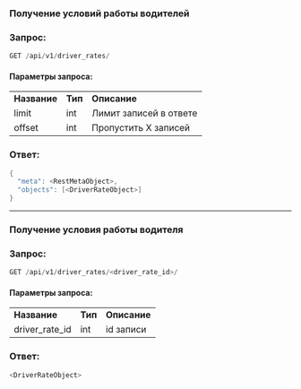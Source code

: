 ### Получение условий работы водителей

### Запрос:

```java
GET /api/v1/driver_rates/
```

#### Параметры запроса:

|     |     |     |
| --- | --- | --- |
| **Название** | **Тип** | **Описание** |
| limit | int | Лимит записей в ответе |
| offset | int | Пропустить Х записей |

### Ответ:

```java
{
  "meta": <RestMetaObject>,
  "objects": [<DriverRateObject>]
}
```

* * *

### Получение условия работы водителя

### Запрос:

```java
GET /api/v1/driver_rates/<driver_rate_id>/
```

#### Параметры запроса:

|     |     |     |
| --- | --- | --- |
| **Название** | **Тип** | **Описание** |
| driver_rate_id | int | id записи |

### Ответ:

```java
<DriverRateObject>
```
